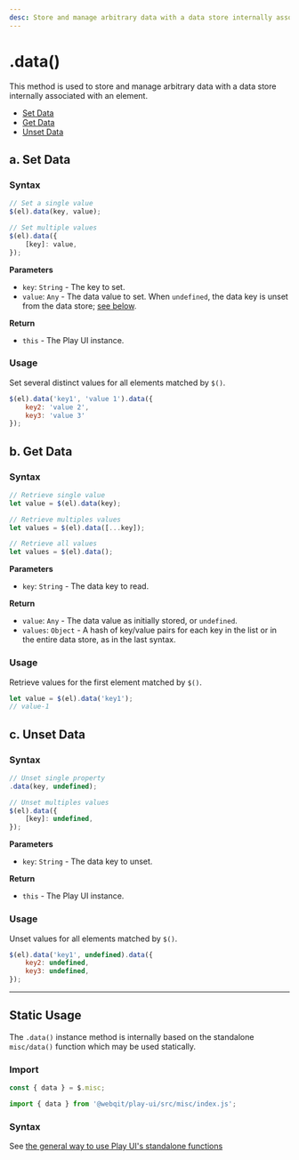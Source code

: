 ```yaml
---
desc: Store and manage arbitrary data with a data store internally associated with an element.
---
```

# .data\(\)

This method is used to store and manage arbitrary data with a data store internally associated with an element.

+ [Set Data](#a-set-data)
+ [Get Data](#b-get-data)
+ [Unset Data](#c-unset-data)

## a. Set Data

### Syntax

```js
// Set a single value
$(el).data(key, value);

// Set multiple values
$(el).data({
    [key]: value,
});
```

**Parameters**

+ `key`: `String` - The key to set.
+ `value`: `Any` - The data value to set. When `undefined`, the data key is unset from the data store; [see below](#unset-data).

**Return**

+ `this` - The Play UI instance.

### Usage

Set several distinct values for all elements matched by `$()`.

```js
$(el).data('key1', 'value 1').data({
    key2: 'value 2',
    key3: 'value 3'
});
```

## b. Get Data

### Syntax

```js
// Retrieve single value
let value = $(el).data(key);

// Retrieve multiples values
let values = $(el).data([...key]);

// Retrieve all values
let values = $(el).data();
```

**Parameters**

+ `key`: `String` - The data key to read.

**Return**

+ `value`: `Any` - The data value as initially stored, or `undefined`.
+ `values`: `Object` - A hash of key/value pairs for each key in the list or in the entire data store, as in the last syntax.

### Usage

Retrieve values for the first element matched by `$()`.

```js
let value = $(el).data('key1');
// value-1
```

## c. Unset Data

### Syntax

```js
// Unset single property
.data(key, undefined);

// Unset multiples values
$(el).data({
    [key]: undefined,
});
```

**Parameters**

+ `key`: `String` - The data key to unset.

**Return**

+ `this` - The Play UI instance.

### Usage

Unset values for all elements matched by `$()`.

```js
$(el).data('key1', undefined).data({
    key2: undefined,
    key3: undefined,
});
```

------

## Static Usage

The `.data()` instance method is internally based on the standalone `misc/data()` function which may be used statically.

### Import

```js
const { data } = $.misc;
```
```js
import { data } from '@webqit/play-ui/src/misc/index.js';
```

### Syntax

See [the general way to use Play UI's standalone functions](../../../quickstart#use-as-descrete-utilities)